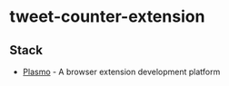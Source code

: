 # tweet-counter-extension

## Stack

- [Plasmo](https://www.plasmo.com/) - A browser extension development platform
